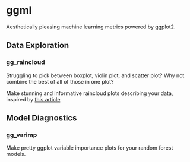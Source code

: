 # ggml

Aesthetically pleasing machine learning metrics powered by ggplot2.

## Data Exploration

### gg_raincloud

Struggling to pick between boxplot, violin plot, and scatter plot? 
Why not combine the best of all of those in one plot?

Make stunning and informative raincloud plots describing your data, inspired by [this article](https://www.cedricscherer.com/2021/06/06/visualizing-distributions-with-raincloud-plots-and-how-to-create-them-with-ggplot2/)

## Model Diagnostics

### gg_varimp

Make pretty ggplot variable importance plots for your random forest models.
